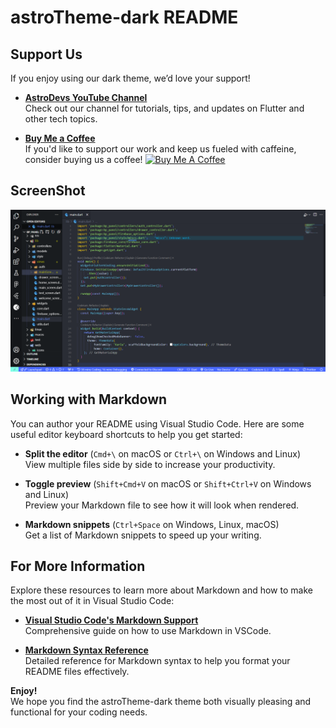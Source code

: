# astroTheme-dark README

## Support Us

If you enjoy using our dark theme, we’d love your support!

* **[AstroDevs YouTube Channel](https://www.youtube.com/@AstroDevs_Team)**  
  Check out our channel for tutorials, tips, and updates on Flutter and other tech topics.

* **[Buy Me a Coffee](https://www.buymeacoffee.com/astrodevs)**  
  If you'd like to support our work and keep us fueled with caffeine, consider buying us a coffee! <a href="https://www.buymeacoffee.com/astrodevs" target="_blank"><img src="https://cdn.buymeacoffee.com/buttons/default-orange.png" alt="Buy Me A Coffee" height="41" width="174"></a>

## ScreenShot

![AstroTheme Dark Mode Preview](images/screenshot.png)


## Working with Markdown

You can author your README using Visual Studio Code. Here are some useful editor keyboard shortcuts to help you get started:

* **Split the editor** (`Cmd+\` on macOS or `Ctrl+\` on Windows and Linux)  
  View multiple files side by side to increase your productivity.

* **Toggle preview** (`Shift+Cmd+V` on macOS or `Shift+Ctrl+V` on Windows and Linux)  
  Preview your Markdown file to see how it will look when rendered.

* **Markdown snippets** (`Ctrl+Space` on Windows, Linux, macOS)  
  Get a list of Markdown snippets to speed up your writing.

## For More Information

Explore these resources to learn more about Markdown and how to make the most out of it in Visual Studio Code:

* **[Visual Studio Code's Markdown Support](http://code.visualstudio.com/docs/languages/markdown)**  
  Comprehensive guide on how to use Markdown in VSCode.

* **[Markdown Syntax Reference](https://help.github.com/articles/markdown-basics/)**  
  Detailed reference for Markdown syntax to help you format your README files effectively.

**Enjoy!**  
We hope you find the astroTheme-dark theme both visually pleasing and functional for your coding needs.
